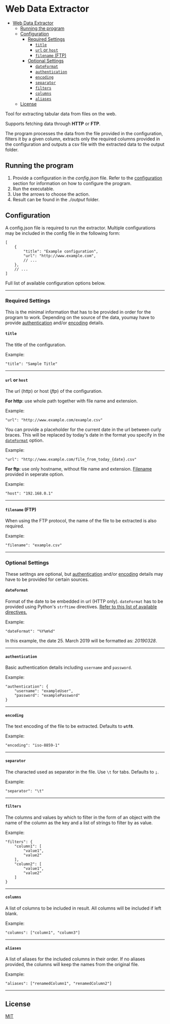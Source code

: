 # Web Data Extractor

- [Web Data Extractor](#web-data-extractor)
  - [Running the program](#running-the-program)
  - [Configuration](#configuration)
    - [Required Settings](#required-settings)
      - [`title`](#title)
      - [`url` or `host`](#url-or-host)
      - [`filename` (FTP)](#filename-ftp)
    - [Optional Settings](#optional-settings)
      - [`dateFormat`](#dateformat)
      - [`authentication`](#authentication)
      - [`encoding`](#encoding)
      - [`separator`](#separator)
      - [`filters`](#filters)
      - [`columns`](#columns)
      - [`aliases`](#aliases)
  - [License](#license)
 

Tool for extracting tabular data from files on the web.

Supports fetching data through __HTTP__ or __FTP__.

The program processes the data from the file provided in the configuration, filters it by a given column, extracts only the required columns provided in the configuration and outputs a csv file with the extracted data to the output folder.

## Running the program

1. Provide a configuration in the _config.json_ file. Refer to the [configuration](#configuration) section for information on how to configure the program.
2. Run the executable.
3. Use the arrows to choose the action.
4. Result can be found in the _./output_ folder.


## Configuration

A config.json file is required to run the extractor.
Multiple configurations may be included in the config file in the following form:

```
[
    {
        "title": "Example configuration",
        "url": "http://www.example.com",
        // ...
    },
    // ...
]
```

Full list of available configuration options below.

---

### Required Settings

This is the minimal information that has to be provided in order for the program to work. Depending on the source of the data, youmay have to provide [authentication](#authentication) and/or [encoding](#encoding) details.


#### `title`

The title of the configuration.

Example:
```
"title": "Sample Title"
```

---

#### `url` or `host`

The url (_http_) or host (_ftp_) of the configuration.

__For http__: use whole path together with file name and extension.

Example:
```
"url": "http://www.example.com/example.csv"
```

You can provide a placeholder for the current date in the url between curly braces. This will be replaced by today's date in the format you specify in the [`dateFormat`](#dateFormat) option.

Example:
```
"url": "http://www.example.com/file_from_today_{date}.csv"
```

__For ftp__: use only hostname, without file name and extension. [Filename](#filename-(FTP)) provided in seperate option.

Example:
```
"host": "192.168.0.1"
```

---

#### `filename` (FTP)

When using the FTP protocol, the name of the file to be extracted is also required.

Example:
```
"filename": "example.csv"
```

---

### Optional Settings

These setitngs are optional, but [authentication](#authentication) and/or [encoding](#encoding) details may have to be provided for certain sources.


#### `dateFormat`

Format of the date to be embedded in url (HTTP only). `dateFormat` has to be provided using Python's `strftime` directives. [Refer to this list of available directives.](http://strftime.org/)

Example:
```
"dateFormat": "%Y%m%d"
```

In this example, the date 25. March 2019 will be formatted as: _20190328_.

---

#### `authentication`

Basic authentication details including `username` and `password`.

Example:
```
"authentication": {
    "username": "exampleUser",
    "password": "examplePassword"
}
```

---

#### `encoding`

The text encoding of the file to be extracted. Defaults to __`utf8`__.

Example:
```
"encoding": "iso-8859-1"
```

---

#### `separator`

The characted used as separator in the file. Use `\t` for tabs. Defaults to __`;`__.

Example:
```
"separator": "\t"
```

---

#### `filters`

The columns and values by which to filter in the form of an object with the name of the column as the key and a list of strings to filter by as value.

Example:
```
"filters": {
    "column1": [
        "value1",
        "value2"
    ],
    "column2": [
        "value1",
        "value2"
    ]
}
```

---

#### `columns`

A list of columns to be included in result. All columns will be included if left blank.

Example:
```
"columns": ["column1", "column3"]
```

---

#### `aliases`

A list of aliases for the included columns in their order. If no aliases provided, the columns will keep the names from the original file.

Example:
```
"aliases": ["renamedColumn1", "renamedColumn2"]
```

---

## License
[MIT](https:/github.com/mareksl/swx_tool/LICENSE)